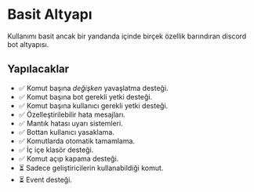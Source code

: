 # Basit Altyapı

Kullanımı basit ancak bir yandanda içinde birçek özellik barındıran discord bot altyapısı.

## Yapılacaklar

- ✅ Komut başına _değişken_ yavaşlatma desteği.
- ✅ Komut başına bot gerekli yetki desteği.
- ✅ Komut başına kullanıcı gerekli yetki desteği.
- ✅ Özelleştirilebilir hata mesajları.
- ✅ Mantık hatası uyarı sistemleri.
- ✅ Bottan kullanıcı yasaklama.
- ✅ Komutlarda otomatik tamamlama.
- ✅ İç içe klasör desteği.
- ✅ Komut açıp kapama desteği.
- ⏳ Sadece geliştiricilerin kullanabildiği komut.
- ⏳ Event desteği.